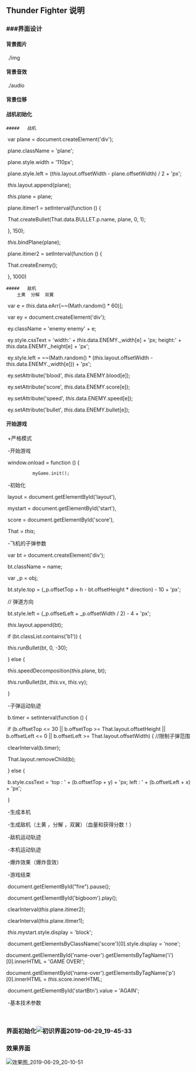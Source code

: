 ## Thunder  Fighter  说明



### ###界面设计

#### 背景图片

​	./img    

#### 背景音效

​	./audio

#### 背景位移



#### 战机初始化

	##### 	战机

​		 var plane = document.createElement('div');

​       	 	plane.className = 'plane';

​        		plane.style.width = '110px';

​        		plane.style.left = (*this*.layout.offsetWidth - plane.offsetWidth) / 2 + 'px';

​      			  *this*.layout.append(plane);

​        			*this*.plane = plane;

​        			plane.itimer1 = setInterval(function () {

​            			That.createBullet(That.data.BULLET.p.name, plane, 0, 1);

​       				 }, 150);

​      			  *this*.bindPlane(plane);

​       				 plane.itimer2 = setInterval(function () {

​           				 That.createEnemy();

​      				  }, 1000)

	##### 	敌机
		土黄  分解  双翼
		

​		var e = *this*.data.eArr[~~(Math.random() * 60)];

​     		var ey = document.createElement('div');

​       		 ey.className = 'enemy enemy' + e;

​      			  ey.style.cssText = 'width:' + *this*.data.ENEMY._width[e] + 'px; height:' + *this*.data.ENEMY._height[e] + 'px';

​        		ey.style.left = ~~(Math.random() * (*this*.layout.offsetWidth - *this*.data.ENEMY._width[e])) + 'px';

​       		 ey.setAttribute('blood', *this*.data.ENEMY.blood[e]);

​     		   ey.setAttribute('score', *this*.data.ENEMY.score[e]);

​        		ey.setAttribute('speed', *this*.data.ENEMY.speed[e]);

​       		 ey.setAttribute('bullet', *this*.data.ENEMY.bullet[e]);

#### 开始游戏

​	+严格模式

​		-开始游戏

​			window.onload = function () {

  			  myGame.init();

​		-初始化

​			layout = document.getElementById('layout'),

​            		mystart = document.getElementById('start'),

​            			score = document.getElementById('score'),

​            				That = *this*;

​		-飞机的子弹参数

​			  var bt = document.createElement('div');

​        			bt.className = name;

​      				  var _p = obj;

​      				  bt.style.top = (_p.offsetTop + h - bt.offsetHeight * direction) - 10 + 'px';

​       				 // 弹道方向

​      				  bt.style.left = (_p.offsetLeft + _p.offsetWidth / 2) - 4 + 'px';

​      					  *this*.layout.append(bt);

​        					if (bt.classList.contains('b1')) {

​           					 *this*.runBullet(bt, 0, -30);

​     					   } else {

​           						 *this*.speedDecomposition(*this*.plane, bt);

​          						  *this*.runBullet(bt, *this*.vx, *this*.vy);

​     					   }

​		-子弹运动轨迹

​				   b.timer = setInterval(function () {

​         				 if (b.offsetTop <= 30 || b.offsetTop >= That.layout.offsetHeight || b.offsetLeft 						<= 0 || b.offsetLeft >= That.layout.offsetWidth) {   //限制子弹范围

​                					clearInterval(b.timer);

​              						  That.layout.removeChild(b);

​           				 } else {

​               				 b.style.cssText = 'top : ' + (b.offsetTop + y) + 'px; left : ' + (b.offsetLeft + x) + 'px';

​           				 }

​		-生成本机

​		-生成敌机（土黄   ，分解   ，双翼）（血量和获得分数！）

​		-敌机运动轨迹

​		-本机运动轨迹

​		-爆炸效果（爆炸音效）

​		-游戏结束

​				document.getElementById("fire").pause();

​        				document.getElementById('bigboom').play();

​        				clearInterval(*this*.plane.itimer2);

​        				clearInterval(*this*.plane.itimer1);

​       				 *this*.mystart.style.display = 'block';

​        				document.getElementsByClassName('score')[0].style.display = 'none';

​        				document.getElementById('name-over').getElementsByTagName('i')[0].innerHTML = 'GAME OVER!';

​        				document.getElementById('name-over').getElementsByTagName('p')[0].innerHTML = *this*.score.innerHTML;

​        				document.getElementById('startBtn').value = 'AGAIN';

​		-基本技术参数

​		





### 界面初始化![初识界面2019-06-29_19-45-33](C:\Users\12616\Desktop\黑马\作业\课堂图片\0628\初识界面2019-06-29_19-45-33.png)



### 效果界面

![效果图_2019-06-29_20-10-51](C:\Users\12616\Desktop\黑马\作业\课堂图片\0628\效果图_2019-06-29_20-10-51.png)